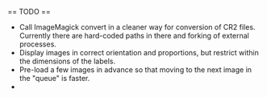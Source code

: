 == TODO ==

* Call ImageMagick convert in a cleaner way for conversion of CR2 files.
  Currently there are hard-coded paths in there and forking of external
  processes.
* Display images in correct orientation and proportions, but restrict within
  the dimensions of the labels.
* Pre-load a few images in advance so that moving to the next image in the
  "queue" is faster.
*
